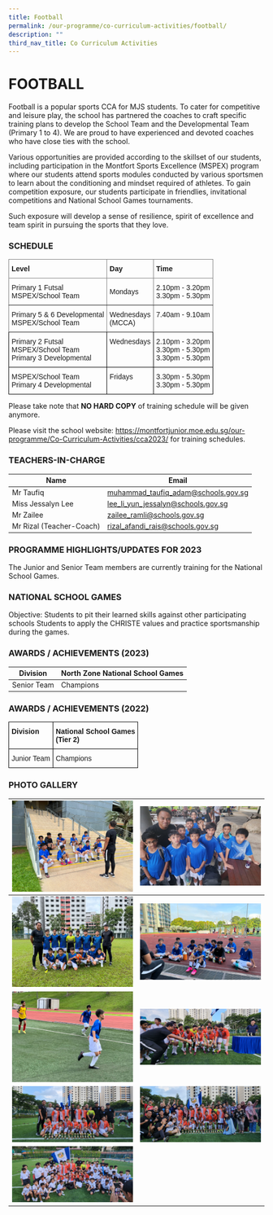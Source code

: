 ```yaml
---
title: Football
permalink: /our-programme/co-curriculum-activities/football/
description: ""
third_nav_title: Co Curriculum Activities
---
```

# **FOOTBALL**

Football is a popular sports CCA for MJS students. To cater for competitive and leisure play, the school has partnered the coaches to craft specific training plans to develop the School Team and the Developmental Team (Primary 1 to 4). We are proud to have experienced and devoted coaches who have close ties with the school. 

Various opportunities are provided according to the skillset of our students, including participation in the Montfort Sports Excellence (MSPEX) program where our students attend sports modules conducted by various sportsmen to learn about the conditioning and mindset required of athletes. To gain competition exposure, our students participate in friendlies, invitational competitions and National School Games tournaments. 

Such exposure will develop a sense of resilience, spirit of excellence and team spirit in pursuing the sports that they love.


### SCHEDULE

<style type="text/css">
.tg  {border-collapse:collapse;border-spacing:0;}
.tg td{border-color:black;border-style:solid;border-width:1px;font-family:Arial, sans-serif;font-size:14px;
  overflow:hidden;padding:10px 5px;word-break:normal;}
.tg th{border-color:black;border-style:solid;border-width:1px;font-family:Arial, sans-serif;font-size:14px;
  font-weight:normal;overflow:hidden;padding:10px 5px;word-break:normal;}
.tg .tg-lboi{border-color:inherit;text-align:left;vertical-align:middle}
.tg .tg-0pky{border-color:inherit;text-align:left;vertical-align:top}
.tg .tg-0lax{text-align:left;vertical-align:top}
</style>
<table class="tg">
<thead>
  <tr>
    <th class="tg-0pky"><span style="font-weight:bold">Level</span></th>
    <th class="tg-0pky"><span style="font-weight:bold">Day</span></th>
    <th class="tg-0pky"><span style="font-weight:bold">Time</span></th>
  </tr>
</thead>
<tbody>
  <tr>
    <td class="tg-0pky">Primary 1 Futsal<br>MSPEX/School Team</td>
    <td class="tg-lboi">Mondays</td>
    <td class="tg-lboi">2.10pm - 3.20pm<br>3.30pm - 5.30pm</td>
  </tr>
  <tr>
    <td class="tg-0pky">Primary 5 &amp; 6 Developmental<br>MSPEX/School Team</td>
    <td class="tg-0pky">Wednesdays<br>(MCCA)</td>
    <td class="tg-0pky">7.40am - 9.10am</td>
  </tr>
  <tr>
    <td class="tg-0lax">Primary 2 Futsal<br>MSPEX/School Team<br>Primary 3 Developmental</td>
    <td class="tg-0lax">Wednesdays</td>
    <td class="tg-0lax">2.10pm - 3.20pm<br>3.30pm - 5.30pm<br>3.30pm - 5.30pm</td>
  </tr>
  <tr>
    <td class="tg-0lax">MSPEX/School Team<br>Primary 4 Developmental</td>
    <td class="tg-0lax">Fridays</td>
    <td class="tg-0lax">3.30pm - 5.30pm<br>3.30pm - 5.30pm</td>
  </tr>
</tbody>
</table>
Please take note that&nbsp;<b>NO HARD COPY</b>&nbsp;of training schedule will be given anymore.

Please visit the school website: https://montfortjunior.moe.edu.sg/our-programme/Co-Curriculum-Activities/cca2023/ for training schedules.


### TEACHERS-IN-CHARGE



| Name | Email |
| -------- | -------- | 
| Mr Taufiq     | [muhammad_taufiq_adam@schools.gov.sg](muhammad_taufiq_adam@schools.gov.sg)  |
| Miss Jessalyn Lee    | [lee_li_yun_jessalyn@schools.gov.sg](lee_li_yun_jessalyn@schools.gov.sg)  |
| Mr Zailee     | [zailee_ramli@schools.gov.sg](zailee_ramli@schools.gov.sg)  |
| Mr Rizal (Teacher-Coach)    | [rizal_afandi_rais@schools.gov.sg](rizal_afandi_rais@schools.gov.sg)  |

### PROGRAMME HIGHLIGHTS/UPDATES FOR 2023

The Junior and Senior Team members are currently training for the National School Games.

### NATIONAL SCHOOL GAMES

Objective:
Students to pit their learned skills against other participating schools
Students to apply the CHRISTE values and practice sportsmanship during the games.

### AWARDS / ACHIEVEMENTS (2023)


| Division |   North Zone National School Games |
| -------- | -------- |
| Senior Team     | Champions     |



### AWARDS / ACHIEVEMENTS (2022)

<style type="text/css">
.tg  {border-collapse:collapse;border-spacing:0;}
.tg td{border-color:black;border-style:solid;border-width:1px;font-family:Arial, sans-serif;font-size:14px;
  overflow:hidden;padding:10px 5px;word-break:normal;}
.tg th{border-color:black;border-style:solid;border-width:1px;font-family:Arial, sans-serif;font-size:14px;
  font-weight:normal;overflow:hidden;padding:10px 5px;word-break:normal;}
.tg .tg-1wig{font-weight:bold;text-align:left;vertical-align:top}
.tg .tg-0lax{text-align:left;vertical-align:top}
</style>
<table class="tg">
<thead>
  <tr>
    <th class="tg-1wig">Division</th>
    <th class="tg-1wig">National School Games<br>(Tier 2)</th>
  </tr>
</thead>
<tbody>
  <tr>
    <td class="tg-0lax">Junior Team</td>
    <td class="tg-0lax">Champions</td>
  </tr>
</tbody>
</table>



### PHOTO GALLERY


| ![](/images/CCA/Football/Are%20you%20ready.jpeg) | ![](/images/CCA/Football/Me%20and%20my%20Coach.jpeg) | 
| -------- | -------- | 
| ![](/images/CCA/Football/NSG%20Senior%20Team.jpeg)   | ![](/images/CCA/Football/Tactical%20Change.jpeg)     |
| ![](/images/CCA/Football/Where%20is%20the%20ball.jpeg)     |  ![](/images/CCA/Football/20230308_180713.jpg)  |
| ![](/images/CCA/Football/20230308_181123.jpg)     | ![](/images/CCA/Football/20230308_181223.jpg)     |
| ![](/images/CCA/Football/20230308_181315.jpg)     |      |



